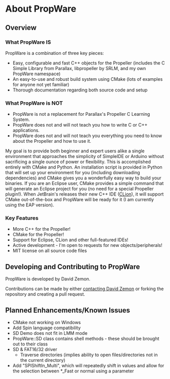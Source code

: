 About PropWare
==============

Overview
--------

### What PropWare IS
PropWare is a combination of three key pieces:
* Easy, configurable and fast C++ objects for the Propeller (includes the C Simple 
  Library from Parallax, libpropeller by SRLM, and my own PropWare namespace)
* An easy-to-use and robust build system using CMake (lots of examples for anyone 
  not yet familiar)
* Thorough documentation regarding both source code and setup

### What PropWare is NOT
* PropWare is not a replacement for Parallax's Propeller C Learning System.
* PropWare does not and will not teach you how to write C or C++ applications.
* PropWare does not and will not teach you everything you need to know about the 
  Propeller and how to use it.
  
My goal is to provide both beginner and expert users alike a single environment 
that approaches the simplicity of SimpleIDE or Arduino without sacrificing a single 
ounce of power or flexibility. This is accomplished entirely with CMake and Python. 
An installation script is provided in Python that will set up your environment for 
you (including downloading dependencies) and CMake gives you a wonderfully easy way to 
build your binaries. If you are an Eclipse user, CMake provides a simple command that 
will generate an Eclipse project for you (no need for a special Propeller plugin!). 
When JetBrain's releases their new C++ IDE 
([CLion](http://blog.jetbrains.com/objc/2014/02/jetbrains-c-ide-status-update-and-video-report/)),
it will support CMake out-of-the-box and PropWare will be ready for it (I am currently 
using the EAP version).

### Key Features
* More C++ for the Propeller!
* CMake for the Propeller!
* Support for Eclipse, CLion and other full-featured IDEs!
* Active development - I'm open to requests for new objects/peripherals!
* MIT license on all source code files

Developing and Contributing to PropWare
---------------------------------------
PropWare is developed by David Zemon.

Contributions can be made by either 
[contacting David Zemon](http://david.zemon.name/professional/contact.shtml) or forking 
the repository and creating a pull request.

Planned Enhancements/Known Issues
---------------------------------
* CMake not working on Windows
* Add Spin language compatibility
* SD Demo does not fit in LMM mode
* PropWare::SD class contains shell methods - these should be brought out to their class
* SD & FAT16/32 driver
  * Traverse directories (implies ability to open files/directories not in the current 
    directory)
* Add "SPIShiftIn_Multi", which will repeatedly shift in values and allow for the selection 
  between \*_Fast or normal using a parameter
